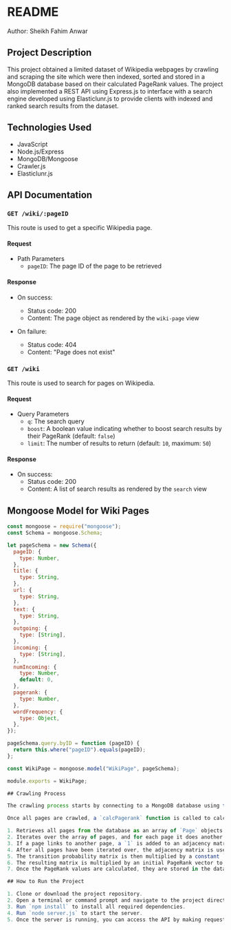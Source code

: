 # README

Author: Sheikh Fahim Anwar

## Project Description

This project obtained a limited dataset of Wikipedia webpages by crawling and scraping the site which were then indexed, sorted and stored in a MongoDB database based on their calculated PageRank values. The project also implemented a REST API using Express.js to interface with a search engine developed using Elasticlunr.js to provide clients with indexed and ranked search results from the dataset.

## Technologies Used

- JavaScript
- Node.js/Express
- MongoDB/Mongoose
- Crawler.js
- Elasticlunr.js

## API Documentation

### `GET /wiki/:pageID`

This route is used to get a specific Wikipedia page.

#### Request

- Path Parameters
  - `pageID`: The page ID of the page to be retrieved

#### Response

- On success:
  - Status code: 200
  - Content: The page object as rendered by the `wiki-page` view

- On failure:
  - Status code: 404
  - Content: "Page does not exist"

### `GET /wiki`

This route is used to search for pages on Wikipedia.

#### Request

- Query Parameters
  - `q`: The search query
  - `boost`: A boolean value indicating whether to boost search results by their PageRank (default: `false`)
  - `limit`: The number of results to return (default: `10`, maximum: `50`)

#### Response

- On success:
  - Status code: 200
  - Content: A list of search results as rendered by the `search` view

## Mongoose Model for Wiki Pages

```javascript
const mongoose = require("mongoose");
const Schema = mongoose.Schema;

let pageSchema = new Schema({
  pageID: {
    type: Number,
  },
  title: {
    type: String,
  },
  url: {
    type: String,
  },
  text: {
    type: String,
  },
  outgoing: {
    type: [String],
  },
  incoming: {
    type: [String],
  },
  numIncoming: {
    type: Number,
    default: 0,
  },
  pagerank: {
    type: Number,
  },
  wordFrequency: {
    type: Object,
  },
});

pageSchema.query.byID = function (pageID) {
  return this.where("pageID").equals(pageID);
};

const WikiPage = mongoose.model("WikiPage", pageSchema);

module.exports = WikiPage;

## Crawling Process

The crawling process starts by connecting to a MongoDB database using the `mongoose` library. A `Crawler` object is then created and used to crawl Wikipedia pages. The crawled pages are then stored in the database.

Once all pages are crawled, a `calcPagerank` function is called to calculate the PageRank values for each page. This function does the following:

1. Retrieves all pages from the database as an array of `Page` objects.
2. Iterates over the array of pages, and for each page it does another iteration to check if they link. This is done by checking the `incoming` and `outgoing` links arrays of each page.
3. If a page links to another page, a `1` is added to an adjacency matrix. Otherwise, a `0` is added to the matrix.
4. After all pages have been iterated over, the adjacency matrix is used to create a transition probability matrix. This is done by dividing each `1` in the matrix by the number of `1`'s in its row.
5. The transition probability matrix is then multiplied by a constant `1 - alpha`, and `alpha / N` is added to each element.
6. The resulting matrix is multiplied by an initial PageRank vector to get the PageRank values for each page. This multiplication is repeated until the PageRank values converge.
7. Once the PageRank values are calculated, they are stored in the database along with the other page data.

## How to Run the Project

1. Clone or download the project repository.
2. Open a terminal or command prompt and navigate to the project directory.
3. Run `npm install` to install all required dependencies.
4. Run `node server.js` to start the server.
5. Once the server is running, you can access the API by making requests to `localhost:3000`.